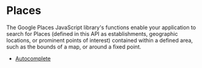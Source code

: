 # Places

The Google Places JavaScript library's functions enable your application to search for Places (defined in this API as
establishments, geographic locations, or prominent points of interest) contained within a defined area, such as the
bounds of a map, or around a fixed point.

 - [Autocomplete](/docs/place/autocomplete.md)
